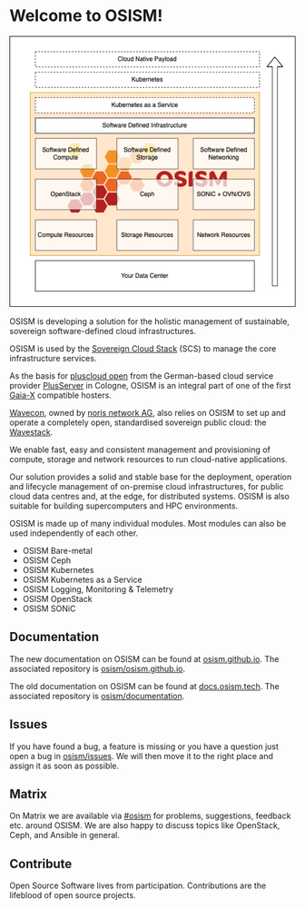 # Welcome to OSISM!

<p align="center">
  <img src="https://raw.githubusercontent.com/osism/.github/main/profile/images/osism-overview.drawio.png" alt="OSISM overview" />
</p>

OSISM is developing a solution for the holistic management of sustainable, sovereign
software-defined cloud infrastructures.

OSISM is used by the [Sovereign Cloud Stack](https://scs.community/) (SCS) to manage
the core infrastructure services.

As the basis for [pluscloud open](https://www.plusserver.com/produkt/pluscloud-open/) from
the German-based cloud service provider [PlusServer](https://www.plusserver.com) in Cologne,
OSISM is an integral part of one of the first [Gaia-X](https://www.gaia-x.eu) compatible hosters.

[Wavecon](https://www.wavecon.de/de/), owned by [noris network AG](https://www.noris.de),
also relies on OSISM to set up and operate a completely open, standardised sovereign public
cloud: the [Wavestack](https://wavestack.cloud).

We enable fast, easy and consistent management and provisioning of compute, storage and
network resources to run cloud-native applications.

Our solution provides a solid and stable base for the deployment, operation and lifecycle
management of on-premise cloud infrastructures, for public cloud data centres and, at the edge,
for distributed systems. OSISM is also suitable for building supercomputers and HPC
environments.

OSISM is made up of many individual modules. Most modules can also be used independently of
each other.

* OSISM Bare-metal
* OSISM Ceph
* OSISM Kubernetes
* OSISM Kubernetes as a Service
* OSISM Logging, Monitoring & Telemetry
* OSISM OpenStack
* OSISM SONiC

## Documentation

The new documentation on OSISM can be found at [osism.github.io](https://osism.github.io/docs/intro/).
The associated repository is [osism/osism.github.io](https://github.com/osism/osism.github.io).

The old documentation on OSISM can be found at [docs.osism.tech](https://docs.osism.tech).
The associated repository is [osism/documentation](https://github.com/osism/documentation).

## Issues

If you have found a bug, a feature is missing or you have a question just open a bug in
[osism/issues](https://github.com/osism/issues). We will then move it to the
right place and assign it as soon as possible.

## Matrix

On Matrix we are available via [#osism](https://matrix.to/#/#osism:matrix.org) for problems,
suggestions, feedback etc. around OSISM. We are also happy to discuss topics like OpenStack,
Ceph, and Ansible in general.

## Contribute

Open Source Software lives from participation. Contributions are the lifeblood of open source
projects.
